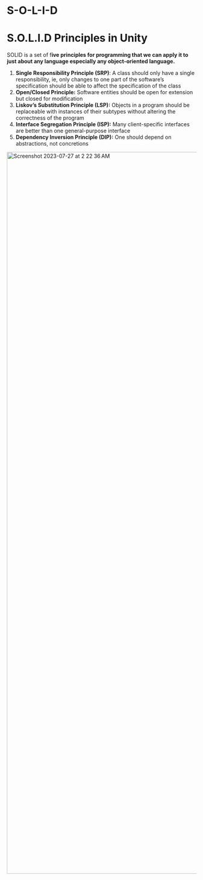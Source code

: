 # S-O-L-I-D
 # S.O.L.I.D Principles in Unity

SOLID is a set of f**ive principles for programming that we can apply it to just about any language especially any object-oriented language.**

1. **Single Responsibility Principle (SRP)**: A class should only have a single responsibility, ie, only changes to one part of the software’s specification should be able to affect the specification of the class
2. **Open/Closed Principle:** Software entities should be open for extension but closed for modification
3. **Liskov’s Substitution Principle (LSP):** Objects in a program should be replaceable with instances of their subtypes without altering the correctness of the program
4. **Interface Segregation Principle (ISP):** Many client-specific interfaces are better than one general-purpose interface
5. **Dependency Inversion Principle (DIP):** One should depend on abstractions, not concretions
<img width="1912" alt="Screenshot 2023-07-27 at 2 22 36 AM" src="https://github.com/rishavnathpati/S-O-L-I-D/assets/40483229/808d8cf7-8fbe-45ac-8bc1-9346f5b4f11f">
